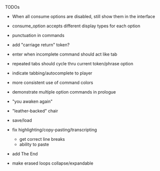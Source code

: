 TODOs

- When all consume options are disabled, still show them in the interface

- consume_option accepts different display types for each option

- punctuation in commands

- add "carriage return" token?

- enter when incomplete command should act like tab

- repeated tabs should cycle thru current token/phrase option

- indicate tabbing/autocomplete to player

- more consistent use of command colors

- demonstrate multiple option commands in prologue

- "you awaken again"
- "leather-backed" chair

- save/load
    
- fix highlighting/copy-pasting/transcripting
    - get correct line breaks
    - ability to paste 

- add The End


- make erased loops collapse/expandable

